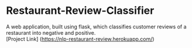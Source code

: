 # Restaurant-Review-Classifier
A web application, built using flask, which classifies customer reviews of a restaurant into negative and positive.</br>
[Project Link] (https://nlp-restaurant-review.herokuapp.com/)
